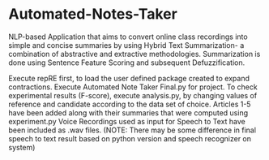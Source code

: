 # Automated-Notes-Taker

NLP-based Application that aims to convert online class recordings into simple and concise summaries by using Hybrid Text Summarization- a combination of abstractive and extractive methodologies. Summarization is done using Sentence Feature Scoring and subsequent Defuzzification.


Execute repRE first, to load the user defined package created to expand contractions. Execute Automated Note Taker Final.py for project.
To check experimental results (F-score), execute analysis.py, by changing values of reference and candidate according to the data set of choice. Articles 1-5 have been added along with their summaries that were computed using experiment.py 
Voice Recordings used as input for Speech to Text have been included as .wav files. 
(NOTE: There may be some difference in final speech to text result based on python version and speech recognizer on system)
